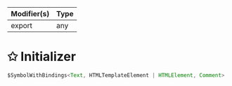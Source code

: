 | Modifier(s)                            | Type                     |
|----------------------------------------|--------------------------|
| export | any |

# &#10025; Initializer

```ts
$SymbolWithBindings<Text, HTMLTemplateElement | HTMLElement, Comment>
```